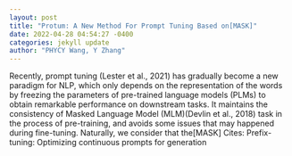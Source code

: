```yaml
--- 
layout: post 
title: "Protum: A New Method For Prompt Tuning Based on[MASK]" 
date: 2022-04-28 04:54:27 -0400 
categories: jekyll update 
author: "PHYCY Wang, Y Zhang" 
--- 
```

Recently, prompt tuning (Lester et al., 2021) has gradually become a new paradigm for NLP, which only depends on the representation of the words by freezing the parameters of pre-trained language models (PLMs) to obtain remarkable performance on downstream tasks. It maintains the consistency of Masked Language Model (MLM)(Devlin et al., 2018) task in the process of pre-training, and avoids some issues that may happened during fine-tuning. Naturally, we consider that the[MASK] Cites: Prefix-tuning: Optimizing continuous prompts for generation